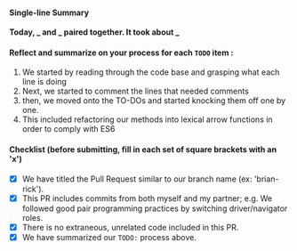 #### Single-line Summary
**Today, _ and _ paired together. It took about _**

#### Reflect and summarize on your process for each `TODO` item :  
  1. We started by reading through the code base and grasping what each line is doing
  2. Next, we started to comment the lines that needed comments
  3. then, we moved onto the TO-DOs and started knocking them off one by one.
  4. This included refactoring our methods into lexical arrow functions in order to comply with ES6

#### Checklist (before submitting, fill in each set of square brackets with an 'x')
- [X] We have titled the Pull Request similar to our branch name (ex: 'brian-rick'). 
- [X] This PR includes commits from both myself and my partner; e.g. We followed good pair programming practices by switching driver/navigator roles.
- [X] There is no extraneous, unrelated code included in this PR.
- [X] We have summarized our `TODO:` process above.
